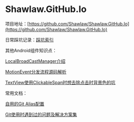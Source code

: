 # Shawlaw.GitHub.Io

项目地址：[https://github.com/Shawlaw/Shawlaw.GitHub.Io](https://github.com/Shawlaw/Shawlaw.GitHub.Io)



日常踩坑记录：[踩坑索引](./Traps/index)

其他Android组件知识点：

[LocalBroadCastManager介绍](./OtherWidgets/LocalBroadcastManager)

[MotionEvent分发流程源码解析](./OtherWidgets/MotionEvent_DispatchAnalyze)

[TextView使用ClickableSpan时想去除点击时背景色的坑](./OtherWidgets/BugOfTextViewUsingATransparentBackgroundClickableSpan)



常用文档：

[自用的Git Alias配置](./RoutineDocs/MyGitAlias)

[Git使用时遇到过的问题及解决方案集](./RoutineDocs/GitQuestionsAndAnswers)

